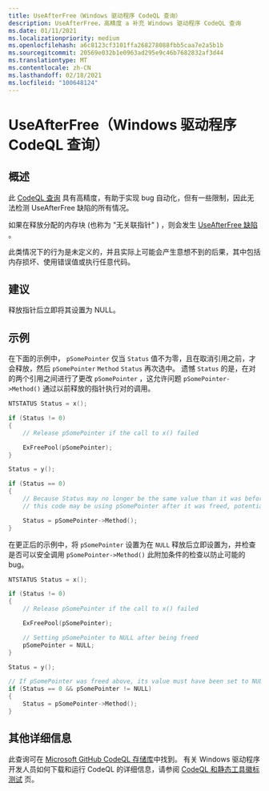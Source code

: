 ```yaml
---
title: UseAfterFree（Windows 驱动程序 CodeQL 查询）
description: UseAfterFree，高精度 a 补充 Windows 驱动程序 CodeQL 查询
ms.date: 01/11/2021
ms.localizationpriority: medium
ms.openlocfilehash: a6c8123cf3101ffa268278088fbb5caa7e2a5b1b
ms.sourcegitcommit: 20569e032b1e0963ad295e9c46b7682832af3d44
ms.translationtype: MT
ms.contentlocale: zh-CN
ms.lasthandoff: 02/18/2021
ms.locfileid: "100648124"
---
```

# <a name="useafterfree-windows-driver-codeql-query"></a>UseAfterFree（Windows 驱动程序 CodeQL 查询）

## <a name="overview"></a>概述

此 [CodeQL 查询](./static-tools-and-codeql.md) 具有高精度，有助于实现 bug 自动化，但有一些限制，因此无法检测 UseAfterFree 缺陷的所有情况。  

如果在释放分配的内存块 (也称为 "无关联指针" ) ，则会发生 [UseAfterFree 缺陷](http://cwe.mitre.org/data/definitions/416.html) 。

此类情况下的行为是未定义的，并且实际上可能会产生意想不到的后果，其中包括内存损坏、使用错误值或执行任意代码。


## <a name="recommendation"></a>建议

释放指针后立即将其设置为 NULL。

## <a name="example"></a>示例
在下面的示例中， `pSomePointer` 仅当 `Status` 值不为零，且在取消引用之前，才会释放，然后 `pSomePointer` `Method` `Status` 再次选中。  遗憾 `Status` 的是，在对的两个引用之间进行了更改 `pSomePointer` ，这允许问题 `pSomePointer->Method()` 通过以前释放的指针执行对的调用。

```c
NTSTATUS Status = x();

if (Status != 0)
{
    // Release pSomePointer if the call to x() failed

    ExFreePool(pSomePointer);
}

Status = y();

if (Status == 0)
{
    // Because Status may no longer be the same value than it was before the pointer was released,
    // this code may be using pSomePointer after it was freed, potentially executing arbitrary code.

    Status = pSomePointer->Method();
}
```
在更正后的示例中，将 `pSomePointer` 设置为在 `NULL` 释放后立即设置为，并检查是否可以安全调用 `pSomePointer->Method()` 此附加条件的检查以防止可能的 bug。


```c
NTSTATUS Status = x();

if (Status != 0)
{
    // Release pSomePointer if the call to x() failed

    ExFreePool(pSomePointer);

    // Setting pSomePointer to NULL after being freed
    pSomePointer = NULL;
}

Status = y();

// If pSomePointer was freed above, its value must have been set to NULL
if (Status == 0 && pSomePointer != NULL)
{
    Status = pSomePointer->Method();
}
```

## <a name="additional-details"></a>其他详细信息

此查询可在 [Microsoft GitHub CodeQL 存储库](https://github.com/microsoft/Windows-Driver-Developer-Supplemental-Tools)中找到。  有关 Windows 驱动程序开发人员如何下载和运行 CodeQL 的详细信息，请参阅 [CodeQL 和静态工具徽标测试](./static-tools-and-codeql.md) 页。